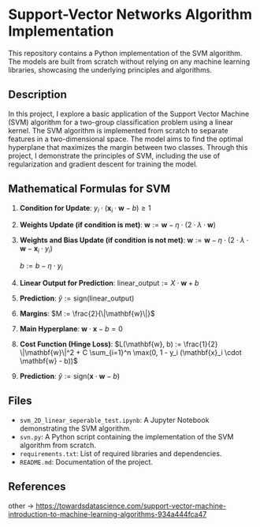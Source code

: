 # Support-Vector Networks Algorithm Implementation

This repository contains a Python implementation of the SVM algorithm. The models are built from scratch without relying on any machine learning libraries, showcasing the underlying principles and algorithms.

## Description

In this project, I explore a basic application of the Support Vector Machine (SVM) algorithm for a two-group classification problem using a linear kernel. The SVM algorithm is implemented from scratch to separate features in a two-dimensional space. The model aims to find the optimal hyperplane that maximizes the margin between two classes. Through this project, I demonstrate the principles of SVM, including the use of regularization and gradient descent for training the model.

## Mathematical Formulas for SVM

1. **Condition for Update**:
   $y_i \cdot (\mathbf{x}_i \cdot \mathbf{w} - b) \geq 1$

2. **Weights Update (if condition is met)**:
   $\mathbf{w} := \mathbf{w} - \eta \cdot (2 \cdot \lambda \cdot \mathbf{w})$

3. **Weights and Bias Update (if condition is not met)**:
   $\mathbf{w} := \mathbf{w} - \eta \cdot (2 \cdot \lambda \cdot \mathbf{w} - \mathbf{x}_i \cdot y_i)$

   $b := b - \eta \cdot y_i$

4. **Linear Output for Prediction**:
   $\text{linear\_output} := X \cdot \mathbf{w} + b$

5. **Prediction**:
   $\hat{y} := \text{sign}(\text{linear\_output})$

6. **Margins**:
   $M := \frac{2}{\|\mathbf{w}\|}$

7. **Main Hyperplane**:
   $\mathbf{w} \cdot \mathbf{x} - b = 0$

8. **Cost Function (Hinge Loss)**:
   $L(\mathbf{w}, b) := \frac{1}{2} \|\mathbf{w}\|^2 + C \sum_{i=1}^n \max(0, 1 - y_i (\mathbf{x}_i \cdot \mathbf{w} - b))$

9. **Prediction**:
   $\hat{y} := \text{sign}(\mathbf{x} \cdot \mathbf{w} - b)$

## Files

- `svm_2D_linear_seperable_test.ipynb`: A Jupyter Notebook demonstrating the SVM algorithm.
- `svn.py`: A Python script containing the implementation of the SVM algorithm from scratch.
- `requirements.txt`: List of required libraries and dependencies.
- `README.md`: Documentation of the project.

## References

other -> https://towardsdatascience.com/support-vector-machine-introduction-to-machine-learning-algorithms-934a444fca47

